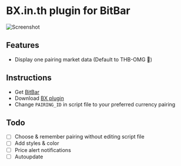 # BX.in.th plugin for BitBar

![Screenshot](https://i.imgur.com/k7j1Fqv.png)

## Features
- Display one pairing market data (Default to THB-OMG 🚀)

## Instructions
- Get [BitBar](https://getbitbar.com)
- Download <a href="bitbar://openPlugin?title=BX&src=https://github.com/narze/bitbar-bx/raw/master/bx_in_th.15s.rb">BX plugin</a>
- Change `PAIRING_ID` in script file to your preferred currency pairing

## Todo
- [ ] Choose & remember pairing without editing script file
- [ ] Add styles & color
- [ ] Price alert notifications
- [ ] Autoupdate
